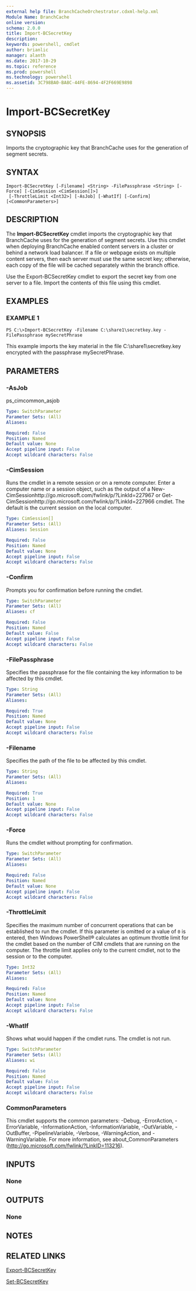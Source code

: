 ```yaml
---
external help file: BranchCacheOrchestrator.cdxml-help.xml
Module Name: BranchCache
online version: 
schema: 2.0.0
title: Import-BCSecretKey
description: 
keywords: powershell, cmdlet
author: brianlic
manager: alanth
ms.date: 2017-10-29
ms.topic: reference
ms.prod: powershell
ms.technology: powershell
ms.assetid: 3C798BA0-BA8C-44FE-8694-4F2F669E9898
---
```


# Import-BCSecretKey

## SYNOPSIS
Imports the cryptographic key that BranchCache uses for the generation of segment secrets.

## SYNTAX

```
Import-BCSecretKey [-Filename] <String> -FilePassphrase <String> [-Force] [-CimSession <CimSession[]>]
 [-ThrottleLimit <Int32>] [-AsJob] [-WhatIf] [-Confirm] [<CommonParameters>]
```

## DESCRIPTION
The **Import-BCSecretKey** cmdlet imports the cryptographic key that BranchCache uses for the generation of segment secrets.
Use this cmdlet when deploying BranchCache enabled content servers in a cluster or behind a network load balancer.
If a file or webpage exists on multiple content servers, then each server must use the same secret key; otherwise, each copy of the file will be cached separately within the branch office.

Use the Export-BCSecretKey cmdlet to export the secret key from one server to a file.
Import the contents of this file using this cmdlet.

## EXAMPLES

### EXAMPLE 1
```
PS C:\>Import-BCSecretKey -Filename C:\share1\secretkey.key -FilePassphrase mySecretPhrase
```

This example imports the key material in the file C:\share1\secretkey.key encrypted with the passphrase mySecretPhrase.

## PARAMETERS

### -AsJob
ps_cimcommon_asjob

```yaml
Type: SwitchParameter
Parameter Sets: (All)
Aliases: 

Required: False
Position: Named
Default value: None
Accept pipeline input: False
Accept wildcard characters: False
```

### -CimSession
Runs the cmdlet in a remote session or on a remote computer.
Enter a computer name or a session object, such as the output of a New-CimSessionhttp://go.microsoft.com/fwlink/p/?LinkId=227967 or Get-CimSessionhttp://go.microsoft.com/fwlink/p/?LinkId=227966 cmdlet.
The default is the current session on the local computer.

```yaml
Type: CimSession[]
Parameter Sets: (All)
Aliases: Session

Required: False
Position: Named
Default value: None
Accept pipeline input: False
Accept wildcard characters: False
```

### -Confirm
Prompts you for confirmation before running the cmdlet.

```yaml
Type: SwitchParameter
Parameter Sets: (All)
Aliases: cf

Required: False
Position: Named
Default value: False
Accept pipeline input: False
Accept wildcard characters: False
```

### -FilePassphrase
Specifies the passphrase for the file containing the key information to be affected by this cmdlet.

```yaml
Type: String
Parameter Sets: (All)
Aliases: 

Required: True
Position: Named
Default value: None
Accept pipeline input: False
Accept wildcard characters: False
```

### -Filename
Specifies the path of the file to be affected by this cmdlet.

```yaml
Type: String
Parameter Sets: (All)
Aliases: 

Required: True
Position: 1
Default value: None
Accept pipeline input: False
Accept wildcard characters: False
```

### -Force
Runs the cmdlet without prompting for confirmation.

```yaml
Type: SwitchParameter
Parameter Sets: (All)
Aliases: 

Required: False
Position: Named
Default value: None
Accept pipeline input: False
Accept wildcard characters: False
```

### -ThrottleLimit
Specifies the maximum number of concurrent operations that can be established to run the cmdlet.
If this parameter is omitted or a value of `0` is entered, then Windows PowerShell® calculates an optimum throttle limit for the cmdlet based on the number of CIM cmdlets that are running on the computer.
The throttle limit applies only to the current cmdlet, not to the session or to the computer.

```yaml
Type: Int32
Parameter Sets: (All)
Aliases: 

Required: False
Position: Named
Default value: None
Accept pipeline input: False
Accept wildcard characters: False
```

### -WhatIf
Shows what would happen if the cmdlet runs.
The cmdlet is not run.

```yaml
Type: SwitchParameter
Parameter Sets: (All)
Aliases: wi

Required: False
Position: Named
Default value: False
Accept pipeline input: False
Accept wildcard characters: False
```

### CommonParameters
This cmdlet supports the common parameters: -Debug, -ErrorAction, -ErrorVariable, -InformationAction, -InformationVariable, -OutVariable, -OutBuffer, -PipelineVariable, -Verbose, -WarningAction, and -WarningVariable. For more information, see about_CommonParameters (http://go.microsoft.com/fwlink/?LinkID=113216).

## INPUTS

### None

## OUTPUTS

### None

## NOTES

## RELATED LINKS

[Export-BCSecretKey](./Export-BCSecretKey.md)

[Set-BCSecretKey](./Set-BCSecretKey.md)

